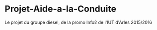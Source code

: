 # Projet-Aide-a-la-Conduite
Le projet du groupe diesel, de la promo Info2 de l'IUT d'Arles 2015/2016
